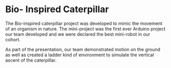 # Bio- Inspired Caterpillar
The Bio-inspired caterpillar project was developed to mimic the movement of an organism in nature. The mini-project was the first ever Arduino project our team developed and we were declared the best mini-robot in our cohort.

As part of the presentation, our team demonstrated motion on the ground as well as created a ladder kind of environment to simulate the vertical ascent of the caterpillar.
